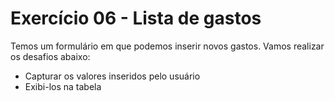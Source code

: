 # Exercício 06 - Lista de gastos

Temos um formulário em que podemos inserir novos gastos. Vamos realizar os desafios abaixo:
- Capturar os valores inseridos pelo usuário
- Exibi-los na tabela
<!-- - Validar os dados inseridos
- Exibir um erro para o usuário caso os dados estejam incorretos. -->